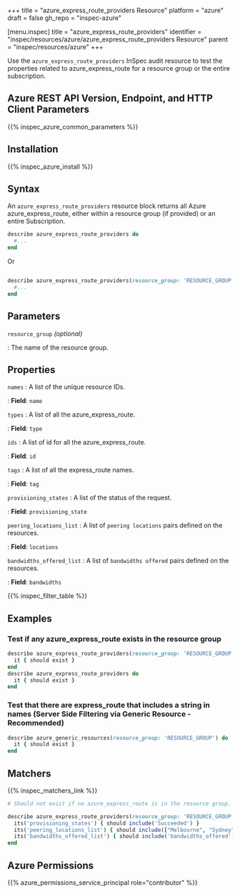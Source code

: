 +++
title = "azure_express_route_providers Resource"
platform = "azure"
draft = false
gh_repo = "inspec-azure"

[menu.inspec]
title = "azure_express_route_providers"
identifier = "inspec/resources/azure/azure_express_route_providers Resource"
parent = "inspec/resources/azure"
+++

Use the `azure_express_route_providers` InSpec audit resource to test the properties related to azure_express_route for a resource group or the entire subscription.

## Azure REST API Version, Endpoint, and HTTP Client Parameters

{{% inspec_azure_common_parameters %}}

## Installation

{{% inspec_azure_install %}}

## Syntax

An `azure_express_route_providers` resource block returns all Azure azure_express_route, either within a resource group (if provided) or an entire Subscription.

```ruby
describe azure_express_route_providers do
  #...
end
```

Or

```ruby

describe azure_express_route_providers(resource_group: 'RESOURCE_GROUP') do
  #...
end
```

## Parameters

`resource_group` _(optional)_

: The name of the resource group.

## Properties

`names`
: A list of the unique resource IDs.

: **Field**: `name`

`types`
: A list of all the azure_express_route.

: **Field**: `type`

`ids`
: A list of id for all the azure_express_route.

: **Field**: `id`

`tags`
: A list of all the express_route names.

: **Field**: `tag`

`provisioning_states`
: A list of the status of the request.

: **Field**: `provisioning_state`

`peering_locations_list`
: A list of `peering locations` pairs defined on the resources.

: **Field**: `locations`

`bandwidths_offered_list`
: A list of `bandwidths offered` pairs defined on the resources.

: **Field**: `bandwidths`

{{% inspec_filter_table %}}

## Examples

### Test if any azure_express_route exists in the resource group

```ruby
describe azure_express_route_providers(resource_group: 'RESOURCE_GROUP') do
  it { should exist }
end
describe azure_express_route_providers do
  it { should exist }
end
```

### Test that there are express_route that includes a string in names (Server Side Filtering via Generic Resource - Recommended)

```ruby
describe azure_generic_resources(resource_group: 'RESOURCE_GROUP') do
  it { should exist }
end
```

## Matchers

{{% inspec_matchers_link %}}

```ruby
# Should not exist if no azure_express_route is in the resource group.

describe azure_express_route_providers(resource_group: 'RESOURCE_GROUP') do
  its('provisioning_states') { should include('Succeeded') }
  its('peering_locations_list') { should include(["Melbourne", "Sydney"]) }
  its('bandwidths_offered_list') { should include('bandwidths_offered') }
end
```

## Azure Permissions

{{% azure_permissions_service_principal role="contributor" %}}
